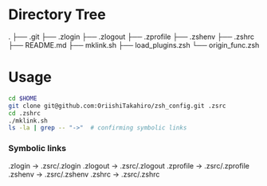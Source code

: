 # Directory Tree  
.
├── .git
├── .zlogin
├── .zlogout
├── .zprofile
├── .zshenv
├── .zshrc
├── README.md
├── mklink.sh
├── load_plugins.zsh
└── origin_func.zsh

# Usage  
``` sh
cd $HOME
git clone git@github.com:OriishiTakahiro/zsh_config.git .zsrc
cd .zshrc
./mklink.sh
ls -la | grep -- "->"  # confirming symbolic links
```

### Symbolic links  
.zlogin -> .zsrc/.zlogin
.zlogout -> .zsrc/.zlogout
.zprofile -> .zsrc/.zprofile
.zshenv -> .zsrc/.zshenv
.zshrc -> .zsrc/.zshrc
